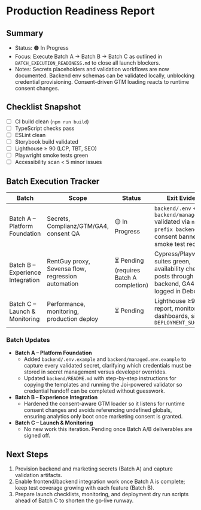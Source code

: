 # Production Readiness Report

## Summary
- Status: 🟠 In Progress
- Focus: Execute Batch A → Batch B → Batch C as outlined in `BATCH_EXECUTION_READINESS.md` to close all launch blockers.
- Notes: Secrets placeholders and validation workflows are now documented. Backend env schemas can be validated locally, unblocking credential provisioning. Consent-driven GTM loading reacts to runtime consent changes.

## Checklist Snapshot
- [ ] CI build clean (`npm run build`)
- [ ] TypeScript checks pass
- [ ] ESLint clean
- [ ] Storybook build validated
- [ ] Lighthouse ≥ 90 (LCP, TBT, SEO)
- [ ] Playwright smoke tests green
- [ ] Accessibility scan < 5 minor issues

## Batch Execution Tracker

| Batch | Scope | Status | Exit Evidence |
| --- | --- | --- | --- |
| Batch A – Platform Foundation | Secrets, Complianz/GTM/GA4, consent QA | 🟡 In Progress | `backend/.env` + `backend/managed.env` validated via `npm --prefix backend test`; consent banner smoke test recording |
| Batch B – Experience Integration | RentGuy proxy, Sevensa flow, regression automation | ⏳ Pending (requires Batch A completion) | Cypress/Playwright suites green, availability checker posts through backend, GA4 events logged in DebugView |
| Batch C – Launch & Monitoring | Performance, monitoring, production deploy | ⏳ Pending | Lighthouse ≥90 report, monitoring dashboards, signed `DEPLOYMENT_SUCCESS.md` |

### Batch Updates

- **Batch A – Platform Foundation**
  - Added `backend/.env.example` and `backend/managed.env.example` to capture every validated secret, clarifying which credentials must be stored in secret management versus developer overrides.
  - Updated `backend/README.md` with step-by-step instructions for copying the templates and running the Joi-powered validator so credential handoff can be completed without guesswork.
- **Batch B – Experience Integration**
  - Hardened the consent-aware GTM loader so it listens for runtime consent changes and avoids referencing undefined globals, ensuring analytics only boot once marketing consent is granted.
- **Batch C – Launch & Monitoring**
  - No new work this iteration. Pending once Batch A/B deliverables are signed off.

## Next Steps
1. Provision backend and marketing secrets (Batch A) and capture validation artifacts.
2. Enable frontend/backend integration work once Batch A is complete; keep test coverage growing with each feature (Batch B).
3. Prepare launch checklists, monitoring, and deployment dry run scripts ahead of Batch C to shorten the go-live runway.
